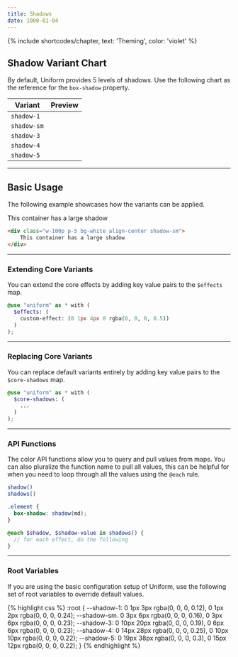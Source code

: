 ```yaml
---
title: Shadows
date: 1000-01-04
---
```


{% include shortcodes/chapter, text: 'Theming', color: 'violet' %}

## Shadow Variant Chart

By default, Uniform provides 5 levels of shadows. Use the following chart as the reference for the `box-shadow` property.

<table class="table">
  <thead class="uppercase font-xs font-600 tracking-1 text-black">
    <tr>
      <th>
        Variant
      </th>
      <th>
        Preview
      </th>
    </tr>
  </thead>
  <tbody class="font-sm">
    <tr>
      <td><code class="color-teal-500">shadow-1</code></td>
      <td>
        <div class="shadow-1 w-8 h-8"></div>
      </td>
    </tr>
    <tr>
      <td><code class="color-teal-500">shadow-sm</code></td>
      <td>
        <div class="shadow-sm w-8 h-8"></div>
      </td>
    </tr>
    <tr>
      <td><code class="color-teal-500">shadow-3</code></td>
      <td>
        <div class="shadow-3 w-8 h-8"></div>
      </td>
    </tr>
    <tr>
      <td><code class="color-teal-500">shadow-4</code></td>
      <td>
        <div class="shadow-4 w-8 h-8"></div>
      </td>
    </tr>
    <tr>
      <td><code class="color-teal-500">shadow-5</code></td>
      <td>
        <div class="shadow-5 w-8 h-8"></div>
      </td>
    </tr>
  </tbody>
</table>

---

## Basic Usage

The following example showcases how the variants can be applied.

<section class="radius-sm bg-silver-100 p-6">
  <div class="w-100p p-5 bg-white align-center shadow-sm">
    This container has a large shadow
  </div>
</section>

```html
<div class="w-100p p-5 bg-white align-center shadow-sm">
	This container has a large shadow
</div>
```

---

### Extending Core Variants

You can extend the core effects by adding key value pairs to the `$effects` map.

```scss
@use "uniform" as * with (
  $effects: (
    custom-effect: (0 1px 4px 0 rgba(0, 0, 0, 0.5))
  )
);
```

---

### Replacing Core Variants

You can replace default variants entirely by adding key value pairs to the `$core-shadows` map.

```scss
@use "uniform" as * with (
  $core-shadows: (
    ...
  )
);
```

---

### API Functions

The color API functions allow you to query and pull values from maps. You can also pluralize the function name to pull all values, this can be helpful for when you need to loop through all the values using the `@each` rule.

```bash
shadow()
shadows()
```

```scss
.element {
  box-shadow: shadow(md);
}

@each $shadow, $shadow-value in shadows() {
  // for each effect, do the following
}
```

---

### Root Variables

If you are using the basic configuration setup of Uniform, use the following set of root variables to override default values.

<div class="bg-black radius-sm">
{% highlight css %}
:root {
  --shadow-1: 0 1px 3px rgba(0, 0, 0, 0.12), 0 1px 2px rgba(0, 0, 0, 0.24);
  --shadow-sm. 0 3px 6px rgba(0, 0, 0, 0.16), 0 3px 6px rgba(0, 0, 0, 0.23);
  --shadow-3: 0 10px 20px rgba(0, 0, 0, 0.19), 0 6px 6px rgba(0, 0, 0, 0.23);
  --shadow-4: 0 14px 28px rgba(0, 0, 0, 0.25), 0 10px 10px rgba(0, 0, 0, 0.22);
  --shadow-5: 0 19px 38px rgba(0, 0, 0, 0.3), 0 15px 12px rgba(0, 0, 0, 0.22);
}
{% endhighlight %}
</div>